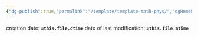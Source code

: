 ```yaml
---
{"dg-publish":true,"permalink":"/template/template-math-phys/","dgHomeLink":true,"dgPassFrontmatter":false,"dgShowBacklinks":false,"dgShowLocalGraph":true,"dgShowInlineTitle":false,"dgShowFileTree":true,"dgEnableSearch":true}
---
```




creation date: **`=this.file.ctime`** 
date of last modification: **`=this.file.mtime`**

